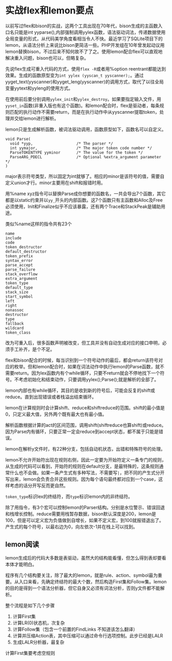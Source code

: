 # 实战flex和lemon要点

以前写过flex和bison的实战，这两个工具出现在70年代，bison生成的主函数入口名只能是int yyparse(),内部强制调用yylex函数，语法驱动词法，传递数据使用全局变量的形式，从代码美学角度看相当令人不快。最近学习了SQLite项目下的lemon，从语法分析上来说比bison更简洁一些。PHP开发组在10年曾发起动议用lemon替换bison，不过后来不知何故不了了之。使用lemon配合flex可以直观地解决重入问题，bison也可以，但略复杂。

先说flex生成可重入代码的方式，使用`flex -R`或者用%option reentrant都能达到效果。生成的函数原型变为`int yylex (yyscan_t yyscanner);`。通过yyget_text(yyscanner)和yyget_leng(yyscanner)的调用方式，取代了以往全局变量yytext和yyleng的使用方式。

在使用前后要分别调用`yylex_init`和`yylex_destroy`。如果要指定输入文件，用`yyset_in`函数(非重入版也有这个函数)。和lemon配合时，flex是驱动者，每条规则匹配的执行动作不需要return，而是在执行动作中从yyscanner提取token，处理并交给lemon进行解析。

lemon只是生成解析函数，被词法驱动调用，函数原型如下，函数名可以自定义。

```
void Parse(
  void *yyp,                   /* The parser */
  int yymajor,                 /* The major token code number */
  ParseTOKENTYPE yyminor       /* The value for the token */
  ParseARG_PDECL               /* Optional %extra_argument parameter */
)
```

major表示符号类型，所以固定为int就够了。相应的minor是该符号的值，需要自定义union才行。minor主要用在shift和报错时用。

用%name xyz指令可以替换Parse成你想要的函数名，一共会导出7个函数，其它都是以static约束并以`yy_`开头的内部函数。这7个函数只有主函数和Alloc及Free必须使用，Init和Finalize似乎不应该暴露，还有两个Trace和StackPeak是辅助用途。

类似%name这样的指令共有23个

```
name
include
code
token_destructor
default_destructor
token_prefix
syntax_error
parse_accept
parse_failure
stack_overflow
extra_argument
token_type
default_type
stack_size
start_symbol
left
right
nonassoc
destructor
type
fallback
wildcard
token_class
```

改为可重入后，很多函数声明被改变，但工具并没有自动生成对应的接口申明，必须手工补齐，是个不足。

flex和bison配合的时候，每当识别到一个符号动作的最后，都会return该符号对应的枚举。但和lemon配合时，如果在词法动作中执行lemon的Parse函数，就不需要return。因为lex函数内有个while循环，只要不return就会不停地找下一个符号。不考虑初始化和结束动作，只要调用yylex();Parse();就是解析的全部了。

lemon内部也有while循环，其目的是收到新的符号后，可能会反复的shift或reduce。直到出现错误或者栈溢出结束循环。

lemon在计算规则时会计算shift、reduce和shiftreduce的范围。shift的最小值是0，只定义最大值，另外两个既有最大也有最小值。

解析函数根据计算的act的区间范围，调用shift(shiftreduce也算shift)或reduce。因为Parse内有循环，只要正常一定会reduce到accept状态，都不属于只能是错误。

lemon在解析y文件时，有22种分支，包括自动机状态，出错和特殊符号的处理。

lemon不允许开始符出现在规则右侧，因此一定要为开始符定义一条专门的规则，从生成的代码可以看到，开始符的规则在default分支，是最特殊的，这条规则通常什么也不会做。如果一条产生式有多种写法，不需要写`|`，把不同的产生式分开写出来，lemon会负责合并这些规则。因为每个语句最终都对应到一个case，这样考虑的话分开写反而更自然。

`token_type`标识lex的终结符，而`type`标识lemon内的非终结符。

除了用指令，有3个宏可以控制lemon的Parser结构。分别是水位警示、错误回退和栈增长控制。reduce需要用栈暂存数据，bison默认深度是200，lemon是100，但是可以定义宏为负值做到自增长，如果不定义宏，到100就报错退出了。产生式的每个符号，以最右边为0，向左依次-1并在栈上可以找到。

## lemon阅读

lemon生成后的代码大多数是表驱动，虽然大的结构能看懂，但怎么得到表却要看本体才能明白。

程序有几个结构要关注，除了最大的lemon，就是rule、action、symbol最为重要。从入口来看，先确定终结符的最大个数，然后构造First集和Follow集。lemon的目的是得到一个语法分析器，但它自身又必须有词法分析，否则y文件都不能解析。

整个流程是如下几个步骤

1. 计算First集
2. 计算LR(0)状态机，次复杂
3. 计算Follow集（包含一个前置的FindLinks 不知道该怎么翻译）
4. 计算并压缩Action表，其中压缩可以通过命令行选项控制。此步已经是LALR
5. 生成LALR分析器，最复杂

计算First集要考虑空规则